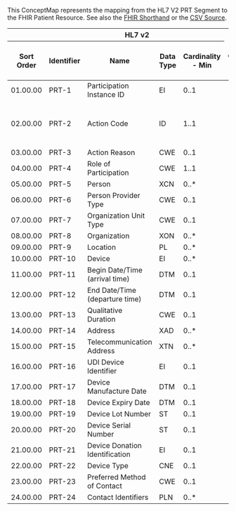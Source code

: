 
This ConceptMap represents the mapping from the HL7 V2 PRT Segment to the FHIR Patient Resource. See also the <a href='https://github.com/HL7/v2-to-fhir/blob/master/tank/Segment PRT[GeneralPractitioner-PractitionerRole] to Patient.fsh'>FHIR Shorthand</a> or the <a href='https://github.com/HL7/v2-to-fhir/blob/master/mappings/segments/HL7 Segment - FHIR R4_ PRT[Patient-GeneralPractitioner-PractitionerRole] - Sheet1.csv'>CSV Source</a>.
<table class='grid'><thead>
<tr><th colspan='6'>HL7 v2</th><th colspan='3'>Condition (IF True, args)</th><th colspan='8'>HL7 FHIR</th><th rowspan='2'>Comments</th></tr>
<tr><th title='Rows are listed in sequence of how they appear in the v2 standard. The first column, Sort Order, provides a sort order that can re-create the original v2 standard sequence in case one opts to re-sort/filter the rows.'>Sort Order</th><th title='Contains the formal Segment Name and Field Sequence according to the base standard using &quot;-&quot; as the delimiter.'>Identifier</th><th title='The formal name of the field in the most current published version.'>Name</th><th title='The data type of the field in the most current published version if not deprecated, otherwise the data type at the time it was deprecated and removed.'>Data Type</th><th title='The V2 min cardinality expressed numerically.'>Cardinality - Min</th><td style='border-right: 2px' title='The V2 max cardinality expressed numerically.'>Cardinality - Max</td><th title='Condition in an easy to read syntax (Computable ANTLR)'>Computable ANTLR</th><th title='Condition in FHIRPath Notation'>Computable FHIRPath</th><td style='border-right: 2px' title='Condition expressed in narrative form'>Narrative</td><th title='An existing FHIR attribute in the target FHIR version.'>FHIR Attribute</th><th title='A proposed extension. It will be expressed with #ext-...# around the proposed name. '>Extension</th><th title='The FHIR attribute&apos;s data type in the target FHIR version.'>Data Type</th><th title='The FHIR min cardinality expressed numerically.'>Cardinality - Min</th><td style='border-right: 2px' title='The FHIR max cardinality expressed numerically.'>Cardinality - Max</td><th title='The URL to the Data Type Map that is to be used for the attribute in this segment.'>Data Type Mapping</th><th title='The fixed or computed value to assign'>Vocabulary Mapping<br/>(IS, ID, CE, CEN, CWE)</th><th title='The URL to the Vocabulary Map that is to be used for the coded element for this attribute.'>Assignment</th></tr></thead>
<tbody>
<tr><td>01.00.00</td><td>PRT-1</td><td>Participation Instance ID</td><td>EI</td><td>0..1</td><td style='border-right: 2px'></td><td></td><td></td><td style='border-right: 2px'></td><td></td><td></td><td></td><td></td><td></td><td></td><td></td><td></td><td></td></tr>
<tr><td>02.00.00</td><td>PRT-2</td><td>Action Code</td><td>ID</td><td>1..1</td><td style='border-right: 2px'></td><td></td><td>if mapped to a restful service to progress the message.</td><td style='border-right: 2px'>Operation</td><td></td><td></td><td></td><td></td><td>SegmentActionCode</td><td></td><td></td><td></td><td></td></tr>
<tr><td>03.00.00</td><td>PRT-3</td><td>Action Reason</td><td>CWE</td><td>0..1</td><td style='border-right: 2px'></td><td></td><td></td><td style='border-right: 2px'></td><td></td><td></td><td></td><td></td><td></td><td></td><td></td><td></td><td></td></tr>
<tr><td>04.00.00</td><td>PRT-4</td><td>Role of Participation</td><td>CWE</td><td>1..1</td><td style='border-right: 2px'></td><td></td><td></td><td style='border-right: 2px'>generalPractitioner(PractitionerRole.code)</td><td></td><td>CodeableConcept</td><td></td><td>CWE[CodeableConcept]</td><td>Participation</td><td></td><td></td><td></td><td></td></tr>
<tr><td>05.00.00</td><td>PRT-5</td><td>Person</td><td>XCN</td><td>0..*</td><td style='border-right: 2px'></td><td></td><td></td><td style='border-right: 2px'>generalPractitioner(PractitionerRole)</td><td></td><td>DomainResource</td><td></td><td>XCN[PractitionerRole]</td><td></td><td></td><td></td><td></td><td></td></tr>
<tr><td>06.00.00</td><td>PRT-6</td><td>Person Provider Type</td><td>CWE</td><td>0..1</td><td style='border-right: 2px'></td><td></td><td></td><td style='border-right: 2px'></td><td></td><td></td><td></td><td></td><td></td><td></td><td></td><td></td><td></td></tr>
<tr><td>07.00.00</td><td>PRT-7</td><td>Organization Unit Type</td><td>CWE</td><td>0..1</td><td style='border-right: 2px'></td><td></td><td></td><td style='border-right: 2px'></td><td></td><td></td><td></td><td></td><td></td><td></td><td></td><td></td><td></td></tr>
<tr><td>08.00.00</td><td>PRT-8</td><td>Organization</td><td>XON</td><td>0..*</td><td style='border-right: 2px'></td><td></td><td></td><td style='border-right: 2px'>generalPractitioner(PractitionerRole.organization(Organization))</td><td></td><td>Reference(Organization)</td><td><a href='https://hl7.org/fhir/R4/Patient-definitions.html#Patient.0..1'>Patient.0..1</a></td><td>XON[Organization]</td><td></td><td></td><td></td><td></td><td></td></tr>
<tr><td>09.00.00</td><td>PRT-9</td><td>Location</td><td>PL</td><td>0..*</td><td style='border-right: 2px'></td><td></td><td></td><td style='border-right: 2px'>generalPractitioner(PractitionerRole.location(Location))</td><td></td><td>Reference(Location)</td><td><a href='https://hl7.org/fhir/R4/Patient-definitions.html#Patient.0..1'>Patient.0..1</a></td><td>PL[Location]</td><td></td><td></td><td></td><td></td><td></td></tr>
<tr><td>10.00.00</td><td>PRT-10</td><td>Device</td><td>EI</td><td>0..*</td><td style='border-right: 2px'></td><td></td><td></td><td style='border-right: 2px'></td><td></td><td></td><td></td><td></td><td></td><td></td><td></td><td></td><td></td></tr>
<tr><td>11.00.00</td><td>PRT-11</td><td>Begin Date/Time (arrival time)</td><td>DTM</td><td>0..1</td><td style='border-right: 2px'></td><td></td><td></td><td style='border-right: 2px'>generalPractitioner(PractitionerRole.period.start)</td><td></td><td>dateTime</td><td></td><td></td><td></td><td></td><td></td><td></td><td></td></tr>
<tr><td>12.00.00</td><td>PRT-12</td><td>End Date/Time (departure time)</td><td>DTM</td><td>0..1</td><td style='border-right: 2px'></td><td></td><td></td><td style='border-right: 2px'>generalPractitioner(PractitionerRole.period.end)</td><td></td><td>dateTime</td><td></td><td></td><td></td><td></td><td></td><td></td><td></td></tr>
<tr><td>13.00.00</td><td>PRT-13</td><td>Qualitative Duration</td><td>CWE</td><td>0..1</td><td style='border-right: 2px'></td><td></td><td></td><td style='border-right: 2px'></td><td></td><td></td><td></td><td></td><td></td><td></td><td></td><td></td><td></td></tr>
<tr><td>14.00.00</td><td>PRT-14</td><td>Address</td><td>XAD</td><td>0..*</td><td style='border-right: 2px'></td><td></td><td></td><td style='border-right: 2px'>generalPractitioner(PractitionerRole.Practitioner(Practitioner.address))</td><td></td><td>Address</td><td><a href='https://hl7.org/fhir/R4/Patient-definitions.html#Patient.0..*'>Patient.0..*</a></td><td>XAD[Address]</td><td></td><td></td><td></td><td></td><td></td></tr>
<tr><td>15.00.00</td><td>PRT-15</td><td>Telecommunication Address</td><td>XTN</td><td>0..*</td><td style='border-right: 2px'></td><td></td><td></td><td style='border-right: 2px'>generalPractitioner(PractitionerRole.telecom)</td><td></td><td>ContactPoint</td><td><a href='https://hl7.org/fhir/R4/Patient-definitions.html#Patient.0..*'>Patient.0..*</a></td><td>XTN[ContactPoint]</td><td></td><td></td><td></td><td></td><td></td></tr>
<tr><td>16.00.00</td><td>PRT-16</td><td>UDI Device Identifier</td><td>EI</td><td>0..1</td><td style='border-right: 2px'></td><td></td><td></td><td style='border-right: 2px'></td><td></td><td></td><td></td><td></td><td></td><td></td><td></td><td></td><td></td></tr>
<tr><td>17.00.00</td><td>PRT-17</td><td>Device Manufacture Date</td><td>DTM</td><td>0..1</td><td style='border-right: 2px'></td><td></td><td></td><td style='border-right: 2px'></td><td></td><td></td><td></td><td></td><td></td><td></td><td></td><td></td><td></td></tr>
<tr><td>18.00.00</td><td>PRT-18</td><td>Device Expiry Date</td><td>DTM</td><td>0..1</td><td style='border-right: 2px'></td><td></td><td></td><td style='border-right: 2px'></td><td></td><td></td><td></td><td></td><td></td><td></td><td></td><td></td><td></td></tr>
<tr><td>19.00.00</td><td>PRT-19</td><td>Device Lot Number</td><td>ST</td><td>0..1</td><td style='border-right: 2px'></td><td></td><td></td><td style='border-right: 2px'></td><td></td><td></td><td></td><td></td><td></td><td></td><td></td><td></td><td></td></tr>
<tr><td>20.00.00</td><td>PRT-20</td><td>Device Serial Number</td><td>ST</td><td>0..1</td><td style='border-right: 2px'></td><td></td><td></td><td style='border-right: 2px'></td><td></td><td></td><td></td><td></td><td></td><td></td><td></td><td></td><td></td></tr>
<tr><td>21.00.00</td><td>PRT-21</td><td>Device Donation Identification</td><td>EI</td><td>0..1</td><td style='border-right: 2px'></td><td></td><td></td><td style='border-right: 2px'></td><td></td><td></td><td></td><td></td><td></td><td></td><td></td><td></td><td></td></tr>
<tr><td>22.00.00</td><td>PRT-22</td><td>Device Type</td><td>CNE</td><td>0..1</td><td style='border-right: 2px'></td><td></td><td></td><td style='border-right: 2px'></td><td></td><td></td><td></td><td></td><td></td><td></td><td></td><td></td><td></td></tr>
<tr><td>23.00.00</td><td>PRT-23</td><td>Preferred Method of Contact</td><td>CWE</td><td>0..1</td><td style='border-right: 2px'></td><td></td><td></td><td style='border-right: 2px'></td><td><a href='https://hl7.org/fhir/R4/Patient-definitions.html#Patient.generalPractitioner'>Patient.generalPractitioner</a>(<a href='https://hl7.org/fhir/R4/Patient-definitions.html#Patient.PractitionerRole.extension??-preferredMethodOfContact'>Patient.PractitionerRole.extension??-preferredMethodOfContact</a>)</td><td>CodeableConcept</td><td><a href='https://hl7.org/fhir/R4/Patient-definitions.html#Patient.0..1'>Patient.0..1</a></td><td>CWE[CodeableConcept]</td><td>PreferredMethodOfContact</td><td></td><td></td><td></td><td></td></tr>
<tr><td>24.00.00</td><td>PRT-24</td><td>Contact Identifiers</td><td>PLN</td><td>0..*</td><td style='border-right: 2px'></td><td></td><td></td><td style='border-right: 2px'>generalPractitioner(PractitionerRole.identifier[2])</td><td></td><td>identifier</td><td><a href='https://hl7.org/fhir/R4/Patient-definitions.html#Patient.0..*'>Patient.0..*</a></td><td>PLN[Identifier]</td><td></td><td></td><td></td><td></td><td></td></tr>
</tbody>
</table>
